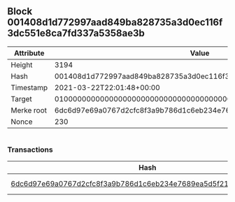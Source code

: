 ## Block 001408d1d772997aad849ba828735a3d0ec116f3dc551e8ca7fd337a5358ae3b

Attribute | Value
--- | ---
Height | 3194
Hash | 001408d1d772997aad849ba828735a3d0ec116f3dc551e8ca7fd337a5358ae3b
Timestamp | 2021-03-22T22:01:48+00:00
Target | 0100000000000000000000000000000000000000000000000000000000000000
Merke root | 6dc6d97e69a0767d2cfc8f3a9b786d1c6eb234e7689ea5d5f219c94edf2d8314
Nonce | 230

```

```

### Transactions

Hash | Amount
--- | ---
[6dc6d97e69a0767d2cfc8f3a9b786d1c6eb234e7689ea5d5f219c94edf2d8314](6dc6d97e69a0767d2cfc8f3a9b786d1c6eb234e7689ea5d5f219c94edf2d8314.md) | 10.00000000 SKEPTI 
